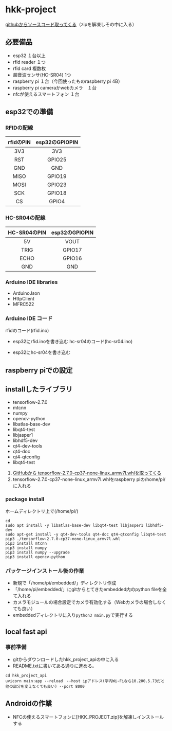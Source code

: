 # hkk-project
[githubからソースコード取ってくる](https://github.com/otakouki/hkk-project)（zipを解凍しその中に入る）
## 必要備品
* esp32 １台以上
* rfid reader １つ
* rfid card 複数枚
* 超音波センサ(HC-SR04) 1つ
* raspberry pi １台（今回使ったものraspberry pi 4B）
* raspberry pi cameraかwebカメラ　１台
* nfcが使えるスマートフォン １台

## esp32での準備
### RFIDの配線
| rfidのPIN | esp32のGPIOPIN |
| :--------: | :--------: |
| 3V3      | 3V3      |
| RST      | GPIO25   |
| GND      | GND      |
| MISO     | GPIO19   |
| MOSI     | GPIO23   |
| SCK      | GPIO18   |
| CS       | GPIO4    |

### HC-SR04の配線
| HC-SR04のPIN | esp32のGPIOPIN |
|:------------:| :----------: |
| 5V         | VOUT      |
| TRIG       | GPIO17    |
| ECHO       | GPIO16    |
| GND        | GND       |

### Arduino IDE libraries
* ArduinoJson
* HttpClient
* MFRC522

### Arduino IDE コード

rfidのコード(rfid.ino)
* esp32にrfid.inoを書き込む
hc-sr04のコード(hc-sr04.ino)

* esp32にhc-sr04を書き込む

## raspberry piでの設定

## installしたライブラリ
*  tensorflow-2.7.0
*  mtcnn
*  numpy
*  opencv-python
*  libatlas-base-dev 
*  libqt4-test 
*  libjasper1 
*  libhdf5-dev
*  qt4-dev-tools 
*  qt4-doc 
*  qt4-qtconfig 
*  libqt4-test

1. [GitHubから tensorflow-2.7.0-cp37-none-linux_armv7l.whlを取ってくる](https://github.com/otakouki/hkk-project/releases/tag/tensorflow)
2. tensorflow-2.7.0-cp37-none-linux_armv7l.whlをraspberry piの/home/pi/に入れる 

### package install
ホームディレクトリ上で(/home/pi/)
``` shell=
cd
sudo apt install -y libatlas-base-dev libqt4-test libjasper1 libhdf5-dev
sudo apt-get install -y qt4-dev-tools qt4-doc qt4-qtconfig libqt4-test
pip3 ./tensorflow-2.7.0-cp37-none-linux_armv7l.whl
pip3 install mtcnn
pip3 install numpy
pip3 install numpy --upgrade
pip3 install opencv-python
```

### パッケージインストール後の作業
* 新規で「/home/pi/embedded/」ディレクトリ作成
* 「/home/pi/embedded/」にgitからとてきたembedded内のpython fileを全て入れる
* カメラモジュールの場合設定でカメラ有効化する（Webカメラの場合しなくても良い）
* embeddedディレクトリに入り```python3 main.py```で実行する

## local fast api
### 事前準備
* gitからダウンロードしたhkk_project_apiの中に入る
* README.txtに書いてある通りに進める。
```shell=
cd hkk_project_api
uvicorn main:app --reload　--host ipアドレス(学内Wi-Fiなら10.200.5.73だと他の部分を変えなくても良い) --port 8000
```

## Androidの作業
* NFCの使えるスマートフォンに[HKK_PROJECT.zip]を解凍しインストールする
